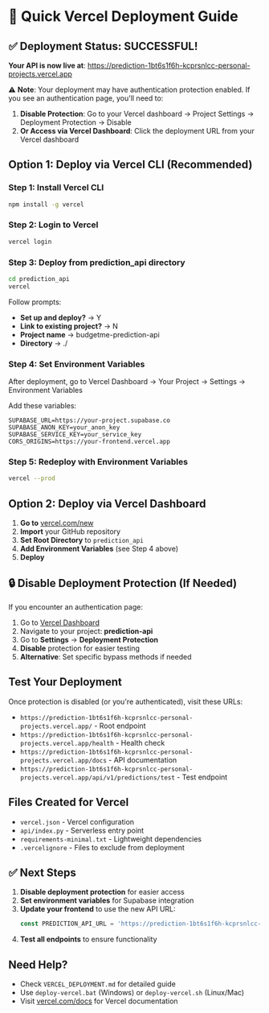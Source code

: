 # 🚀 Quick Vercel Deployment Guide

## ✅ Deployment Status: SUCCESSFUL!

**Your API is now live at**: https://prediction-1bt6s1f6h-kcprsnlcc-personal-projects.vercel.app

⚠️ **Note**: Your deployment may have authentication protection enabled. If you see an authentication page, you'll need to:
1. **Disable Protection**: Go to your Vercel dashboard → Project Settings → Deployment Protection → Disable
2. **Or Access via Vercel Dashboard**: Click the deployment URL from your Vercel dashboard

## Option 1: Deploy via Vercel CLI (Recommended)

### Step 1: Install Vercel CLI
```bash
npm install -g vercel
```

### Step 2: Login to Vercel
```bash
vercel login
```

### Step 3: Deploy from prediction_api directory
```bash
cd prediction_api
vercel
```

Follow prompts:
- **Set up and deploy?** → Y
- **Link to existing project?** → N
- **Project name** → budgetme-prediction-api
- **Directory** → ./

### Step 4: Set Environment Variables
After deployment, go to Vercel Dashboard → Your Project → Settings → Environment Variables

Add these variables:
```
SUPABASE_URL=https://your-project.supabase.co
SUPABASE_ANON_KEY=your_anon_key
SUPABASE_SERVICE_KEY=your_service_key
CORS_ORIGINS=https://your-frontend.vercel.app
```

### Step 5: Redeploy with Environment Variables
```bash
vercel --prod
```

## Option 2: Deploy via Vercel Dashboard

1. **Go to** [vercel.com/new](https://vercel.com/new)
2. **Import** your GitHub repository
3. **Set Root Directory** to `prediction_api`
4. **Add Environment Variables** (see Step 4 above)
5. **Deploy**

## 🔒 Disable Deployment Protection (If Needed)

If you encounter an authentication page:

1. Go to [Vercel Dashboard](https://vercel.com/dashboard)
2. Navigate to your project: **prediction-api**
3. Go to **Settings** → **Deployment Protection**
4. **Disable** protection for easier testing
5. **Alternative**: Set specific bypass methods if needed

## Test Your Deployment

Once protection is disabled (or you're authenticated), visit these URLs:
- `https://prediction-1bt6s1f6h-kcprsnlcc-personal-projects.vercel.app/` - Root endpoint
- `https://prediction-1bt6s1f6h-kcprsnlcc-personal-projects.vercel.app/health` - Health check
- `https://prediction-1bt6s1f6h-kcprsnlcc-personal-projects.vercel.app/docs` - API documentation
- `https://prediction-1bt6s1f6h-kcprsnlcc-personal-projects.vercel.app/api/v1/predictions/test` - Test endpoint

## Files Created for Vercel

- `vercel.json` - Vercel configuration
- `api/index.py` - Serverless entry point
- `requirements-minimal.txt` - Lightweight dependencies
- `.vercelignore` - Files to exclude from deployment

## ✅ Next Steps

1. **Disable deployment protection** for easier access
2. **Set environment variables** for Supabase integration
3. **Update your frontend** to use the new API URL:
   ```javascript
   const PREDICTION_API_URL = 'https://prediction-1bt6s1f6h-kcprsnlcc-personal-projects.vercel.app';
   ```
4. **Test all endpoints** to ensure functionality

## Need Help?

- Check `VERCEL_DEPLOYMENT.md` for detailed guide
- Use `deploy-vercel.bat` (Windows) or `deploy-vercel.sh` (Linux/Mac)
- Visit [vercel.com/docs](https://vercel.com/docs) for Vercel documentation
